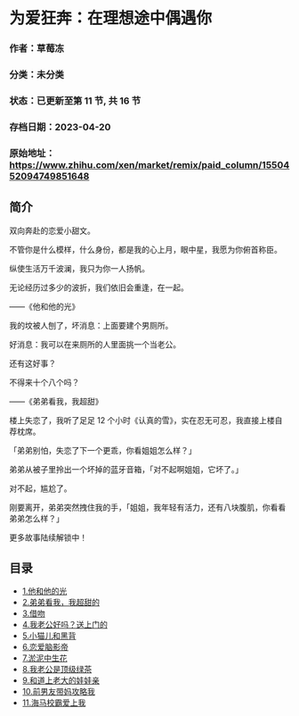 # 为爱狂奔：在理想途中偶遇你

### 作者：草莓冻

### 分类：未分类

### 状态：已更新至第 11 节, 共 16 节

### 存档日期：2023-04-20

### 原始地址：https://www.zhihu.com/xen/market/remix/paid_column/1550452094749851648


## 简介
双向奔赴的恋爱小甜文。


不管你是什么模样，什么身份，都是我的心上月，眼中星，我愿为你俯首称臣。


纵使生活万千波澜，我只为你一人扬帆。


无论经历过多少的波折，我们依旧会重逢，在一起。


  



——《他和他的光》


我的坟被人刨了，坏消息：上面要建个男厕所。


好消息：我可以在来厕所的人里面挑一个当老公。


还有这好事？


不得来十个八个吗？


  



——《弟弟看我，我超甜》


楼上失恋了，我听了足足 12 个小时《认真的雪》，实在忍无可忍，我直接上楼自荐枕席。


「弟弟别怕，失恋了下一个更乖，你看姐姐怎么样？」


弟弟从被子里拎出一个坏掉的蓝牙音箱，「对不起啊姐姐，它坏了。」


对不起，尴尬了。


刚要离开，弟弟突然拽住我的手，「姐姐，我年轻有活力，还有八块腹肌，你看看弟弟怎么样？」


  



更多故事陆续解锁中！




## 目录
- [1.他和他的光](1.他和他的光.md)<!-- 2022-09-06 07:41 -->
- [2.弟弟看我，我超甜的](2.弟弟看我，我超甜的.md)<!-- 2022-09-09 03:43 -->
- [3.借吻](3.借吻.md)<!-- 2022-10-13 04:20 -->
- [4.我老公好吗？送上门的](4.我老公好吗？送上门的.md)<!-- 2022-10-19 08:55 -->
- [5.小猫儿和黑背](5.小猫儿和黑背.md)<!-- 2022-11-22 05:34 -->
- [6.恋爱脑影帝](6.恋爱脑影帝.md)<!-- 2022-11-24 09:06 -->
- [7.淤泥中生花](7.淤泥中生花.md)<!-- 2022-12-09 08:52 -->
- [8.我老公是顶级绿茶](8.我老公是顶级绿茶.md)<!-- 2022-12-26 06:14 -->
- [9.和道上老大的娃娃亲](9.和道上老大的娃娃亲.md)<!-- 2023-01-18 08:01 -->
- [10.前男友带妈攻略我](10.前男友带妈攻略我.md)<!-- 2023-02-23 06:12 -->
- [11.海马校霸爱上我](11.海马校霸爱上我.md)<!-- 2023-04-13 07:28 -->